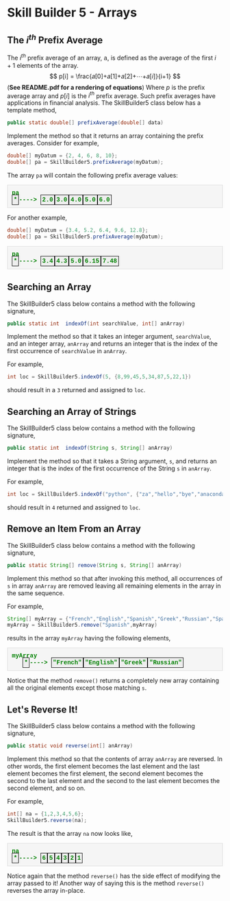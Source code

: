 # Skill Builder 5 - Arrays

## The $i^{th}$ Prefix Average

The $i^{th}$ prefix average of an array, <span style="font-family: 'courier new', courier;">a</span>, is defined as the average of the first $i+1$ elements of the array.
$$ p[i] = \frac{𝑎[0]+𝑎[1]+𝑎[2]+⋯+𝑎[𝑖]}{i+1} $$ (**See README.pdf for a rendering of equations**)
Where $p$ is the prefix average array and $p[i]$ is the $i^{th}$ prefix average. Such prefix averages have applications in financial analysis. The SkillBuilder5 class below has a template method,


```java
public static double[] prefixAverage(double[] data)
```

Implement the method so that it returns an array containing the prefix averages.  Consider for example, 

```java
double[] myDatum = {2, 4, 6, 8, 10};
double[] pa = SkillBuilder5.prefixAverage(myDatum);

```

The array `pa` will contain the following prefix average values:

<p style="font-family: 'courier new', courier;background-color:#f5f5f5;padding:10px 10px 10px 10px;border:solid 1px #dddddd;color:green;font-weight:bold;">
pa <br/>
<span style="padding:3px 3px 3px 3px;border:black solid 1px; background-color:#eeeeee;">*</span>---->
<span style="padding:3px 3px 3px 3px;border:black solid 1px; background-color:#eeeeee;">2.0</span><span style="padding:3px 3px 3px 3px;border:black solid 1px; background-color:#eeeeee;">3.0</span><span style="padding:3px 3px 3px 3px; border:black solid 1px; background-color:#eeeeee;">4.0</span><span style="padding:3px 3px 3px 3px; border:black solid 1px; background-color:#eeeeee;">5.0</span><span style="padding:3px 3px 3px 3px; border:black solid 1px; background-color:#eeeeee;">6.0</span>
</p>

For another example,

```java
double[] myDatum = {3.4, 5.2, 6.4, 9.6, 12.8};
double[] pa = SkillBuilder5.prefixAverage(myDatum);

```

<p style="font-family: 'courier new', courier;background-color:#f5f5f5;padding:10px 10px 10px 10px;border:solid 1px #dddddd;color:green;font-weight:bold;">
pa <br/>
<span style="padding:3px 3px 3px 3px;border:black solid 1px; background-color:#eeeeee;">*</span>---->
<span style="padding:3px 3px 3px 3px;border:black solid 1px; background-color:#eeeeee;">3.4</span><span style="padding:3px 3px 3px 3px;border:black solid 1px; background-color:#eeeeee;">4.3</span><span style="padding:3px 3px 3px 3px; border:black solid 1px; background-color:#eeeeee;">5.0</span><span style="padding:3px 3px 3px 3px; border:black solid 1px; background-color:#eeeeee;">6.15</span><span style="padding:3px 3px 3px 3px; border:black solid 1px; background-color:#eeeeee;">7.48</span>
</p>

## Searching an Array

The SkillBuilder5 class below contains a method with the following signature,

```java
public static int  indexOf(int searchValue, int[] anArray)
```

Implement the method so that it takes an integer argument,  `searchValue`, and an integer array,  `anArray` and returns an integer that is the index of the first occurrence of  `searchValue` in  `anArray`. 

For example,

```java
int loc = SkillBuilder5.indexOf(5, {8,99,45,5,34,87,5,22,1})
```

should result in a  `3` returned and assigned to  `loc`.

## Searching an Array of Strings

The SkillBuilder5 class below contains a method with the following signature,

```java
public static int  indexOf(String s, String[] anArray)
```

Implement the method so that it takes a String argument, `s`, and returns an integer that is the index of the first occurrence of the String `s` in  `anArray`.

For example,

```java
int loc = SkillBuilder5.indexOf("python", {"za","hello","bye","anaconda","python","pycharm","python"});
```

should result in `4` returned and assigned to  `loc`.

## Remove an Item From an Array

The SkillBuilder5 class below contains a method with the following signature,

```java
public static String[] remove(String s, String[] anArray)
```

Implement this method so that after invoking this method, all occurrences of `s` in array `anArray` are removed leaving all remaining elements in the array in the same sequence.

For example,

```java
String[] myArray = {"French","English","Spanish","Greek","Russian","Spanish"};
myArray = SkillBuilder5.remove("Spanish",myArray)
```

results in the array `myArray` having the following elements,

<p style="font-family: 'courier new', courier;background-color:#f5f5f5;padding:10px 10px 10px 10px;border:solid 1px #dddddd;color:green;font-weight:bold;">
myArray <br/>
<span style="margin-left:25px;">
<span style="padding:3px 3px 3px 3px;border:black solid 1px; background-color:#eeeeee;">*</span>---->
<span style="padding:3px 3px 3px 3px;border:black solid 1px; background-color:#eeeeee;">"French"</span><span style="padding:3px 3px 3px 3px;border:black solid 1px; background-color:#eeeeee;">"English"</span><span style="padding:3px 3px 3px 3px; border:black solid 1px; background-color:#eeeeee;">"Greek"</span><span style="padding:3px 3px 3px 3px; border:black solid 1px; background-color:#eeeeee;">"Russian"</span>
</span>
</p>

Notice that the method `remove()` returns a completely new array containing all the original elements except those matching `s`.

## Let's Reverse It!

The SkillBuilder5 class below contains a method with the following signature,

```java
public static void reverse(int[] anArray)
```

Implement this method so that the contents of array `anArray` are reversed.  In other words, the first element becomes the last element and the last element becomes the first element, the second element becomes the second to the last element and the second to the last element becomes the second element, and so on.

For example,

```java
int[] na = {1,2,3,4,5,6};
SkillBuilder5.reverse(na);
```

The result is that the array `na` now looks like,

<p style="font-family: 'courier new', courier;background-color:#f5f5f5;padding:10px 10px 10px 10px;border:solid 1px #dddddd;color:green;font-weight:bold;">
na <br/>
<span style="padding:3px 3px 3px 3px;border:black solid 1px; background-color:#eeeeee;">*</span>---->
<span style="padding:3px 3px 3px 3px;border:black solid 1px; background-color:#eeeeee;">6</span><span style="padding:3px 3px 3px 3px;border:black solid 1px; background-color:#eeeeee;">5</span><span style="padding:3px 3px 3px 3px; border:black solid 1px; background-color:#eeeeee;">4</span><span style="padding:3px 3px 3px 3px; border:black solid 1px; background-color:#eeeeee;">3</span><span style="padding:3px 3px 3px 3px; border:black solid 1px; background-color:#eeeeee;">2</span><span style="padding:3px 3px 3px 3px; border:black solid 1px; background-color:#eeeeee;">1</span>
</p>

Notice again that the method `reverse()` has the side effect of modifying the array passed to it!  Another way of saying this is the method `reverse()` reverses the array in-place.
